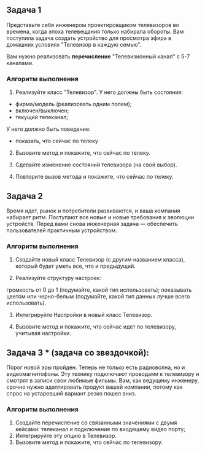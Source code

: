 ## Задача 1

Представьте себя инженером проектировщиком телевизоров во времена, когда эпоха телевещания только набирала обороты. 
Вам поступила задача создать устройство для просмотра эфира в домашних условиях "Телевизор в каждую семью".

Вам нужно реализовать **перечисление** "Телевизионный канал" с 5-7 каналами. 

### Алгоритм выполнения

1. Реализуйте класс "Телевизор". 
У него должны быть состояния:
- фирма/модель (реализовать одним полем);
- включен/выключен;
- текущий телеканал;

У него должно быть поведение:
- показать, что сейчас по телеку

2. Вызовите метод и покажите, что сейчас по телеку.

3. Сделайте изменение состояний телевизора (на свой выбор).

4. Повторите вызов метода и покажите, что сейчас по телеку.

## Задача 2

Время идет, рынок и потребители развиваются, и ваша компания набирает ритм. Поступают все новые и новые требования к эволюции устройств. Перед вами снова инженерная задача — обеспечить пользователей практичным устройством.

### Алгоритм выполнения
1. Создайте новый класс Телевизор (с другим названием класса), который будет уметь все, что и предыдущий.

2. Реализуйте структуру настроек:

громкость от 0 до 1 (подумайте, какой тип использовать);
показывать цветом или черно-белым (подумайте, какой тип данных лучше всего использовать).

3. Интегрируйте Настройки в новый класс Телевизор.

4. Вызовите метод и покажите, что сейчас идет по телевизору, учитывая настройки.

## Задача 3 * (задача со звездочкой):

Порог новой эры пройден. Теперь не только есть радиоволна, но и видеомагнитофоны. Эту технику подключают проводами к телевизору и смотрят в записи свои любимые фильмы. Вам, как ведущему инженеру, срочно нужно адаптировать продукт вашей компании, потому как спрос на устаревший вариант резко пошел вниз.

### Алгоритм выполнения
1. Создайте перечисление со связанными значениями с двумя кейсами: телеканал и подключение по входящему видео порту;
2. Интегрируйте эту опцию в Телевизор.
3. Вызовите метод и покажите, что сейчас по телевизору.
